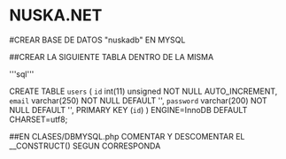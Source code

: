 NUSKA.NET
=========

#CREAR BASE DE DATOS "nuskadb" EN MYSQL

##CREAR LA SIGUIENTE TABLA DENTRO DE LA MISMA

'''sql'''

CREATE TABLE `users` (
  `id` int(11) unsigned NOT NULL AUTO_INCREMENT,
  `email` varchar(250) NOT NULL DEFAULT '',
  `password` varchar(200) NOT NULL DEFAULT '',
  PRIMARY KEY (`id`)
) ENGINE=InnoDB DEFAULT CHARSET=utf8;

##EN CLASES/DBMYSQL.php COMENTAR Y DESCOMENTAR EL __CONSTRUCT() SEGUN CORRESPONDA